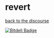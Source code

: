 revert
======

[back to the discourse][go]

[go]: http://mutewinter.github.io/revert


[![Bitdeli Badge](https://d2weczhvl823v0.cloudfront.net/mutewinter/revert/trend.png)](https://bitdeli.com/free "Bitdeli Badge")

